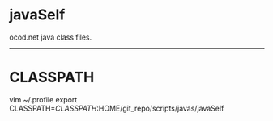 javaSelf
========

ocod.net java class files.

--------
CLASSPATH
========

vim ~/.profile
export CLASSPATH=$CLASSPATH:$HOME/git_repo/scripts/javas/javaSelf 
